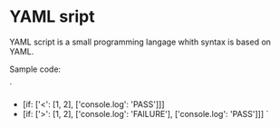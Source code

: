 # YAML sript

YAML script is a small programming langage whith syntax is based on YAML.

Sample code:

`
- [if: ['<': [1, 2], ['console.log': 'PASS']]]
- [if: ['>': [1, 2], ['console.log': 'FAILURE'], ['console.log': 'PASS']]]
`
